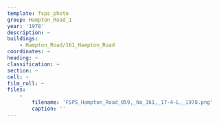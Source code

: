 ```yaml
---
template: fsps_photo
group: Hampton_Road_1
year: '1978'
description: ~
buildings:
    - Hampton_Road/161_Hampton_Road
coordinates: ~
heading: ~
classification: ~
section: ~
cell: ~
film_roll: ~
files:
    -
        filename: 'FSPS_Hampton_Road_059,_No_161,_17-4-L,_1978.png'
        caption: ''
---
```

